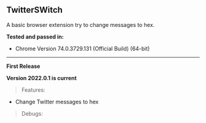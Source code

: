## **TwitterSWitch**

A basic browser extension try to change messages to hex.

 
 **Tested and passed in:**

 - Chrome Version 74.0.3729.131 (Official Build) (64-bit)
 

 ---
 **First Release**
 
 **Version 2022.0.1 is current**

 
 
 > Features: 
 - Change Twitter messages to hex
 

  > Debugs: 
